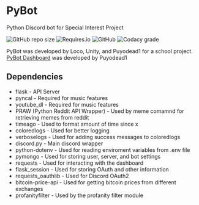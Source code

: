 # PyBot
Python Discord bot for Special Interest Project

![GitHub repo size](https://img.shields.io/github/repo-size/Puyodead1/Pybot?style=plastic)
![Requires.io](https://img.shields.io/requires/github/Puyodead1/PyBot?style=plastic)
![GitHub](https://img.shields.io/github/license/Puyodead1/PyBot?style=plastic)
![Codacy grade](https://img.shields.io/codacy/grade/cc35aa0122db44c0b787f0ee33448e42?style=plastic)

PyBot was developed by Loco, Unity, and Puyodead1 for a school project.<br>
[PyBot Dashboard](https://github.com/Puyodead1/PyBot-Dashboard) was developed by Puyodead1


## Dependencies
- flask - API Server
- pyncal - Required for music features
- youtube_dl - Required for music features
- PRAW (Python Reddit API Wrapper) - Used by meme comamnd for retrieving memes from reddit
- timeago - Used to format amount of time since x
- coloredlogs - Used for better logging
- verboselogs - Used for adding success messages to coloredlogs
- discord.py - Main discord wrapper
- python-dotenv - Used for reading enviroment variables from .env file
- pymongo - Used for storing user, server, and bot settings
- requests - Used for interacting with the dashboard
- flask_session - Used for storing OAuth and other information
- requests_oauthlib - Used for Discord OAuth2
- bitcoin-price-api - Used for getting bitcoin prices from different exchanges
- profanityfilter - Used by the profanity filter module
